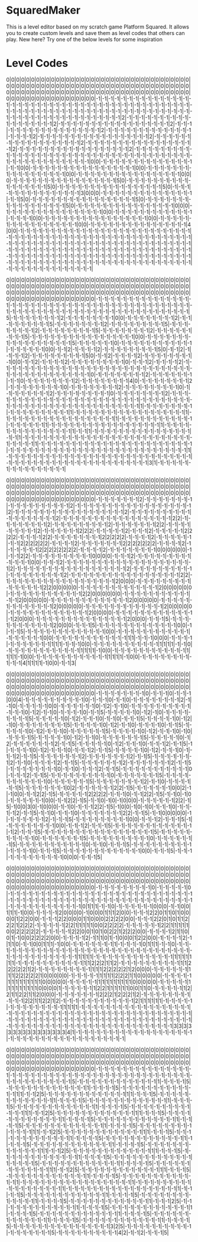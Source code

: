 # SquaredMaker

This is a level editor based on my scratch game Platform Squared. It allows you to create custom levels and save them as level codes that others can play. New here? Try one of the below levels for some inspiration

# Level Codes
0|0|0|0|0|0|0|0|0|0|0|0|0|0|0|0|0|0|0|0|0|0|0|0|0|0|0|0|0|0|0|0|0|0|0|0|0|0|0|0|0|0|0|0|0|0|0|0|0|0|0|0|0|0|0|0|0|0|0|0|0|0|0|0|0|0|0|0|0|0|0|0|0|0|0|0|0|0|0|0|0|0|0|0|0|0|0|0|0|0|0|0|0|0|0|0|0|0|0|0|0|0|0|0|0|0|0|0|0|0|0|0|0|0|0|0|0|0|0|0|0|0|0|0|0|0|0|0|0|-1|-1|-1|-1|-1|-1|-1|-1|-1|-1|-1|-1|-1|-1|-1|-1|-1|-1|-1|-1|-1|-1|-1|-1|-1|-1|-1|-1|-1|-1|-1|-1|-1|-1|-1|-1|-1|-1|-1|-1|-1|-1|-1|-1|-1|-1|-1|-1|-1|-1|-1|-1|-1|-1|-1|-1|-1|-1|-1|-1|-1|-1|-1|-1|-1|-1|-1|-1|-1|-1|-1|-1|-1|-1|-1|-1|-1|-1|-1|-1|-1|-1|-1|-1|-1|-1|-1|-1|-1|-1|-1|-1|-1|-1|2|-1|-1|-1|-1|-1|-1|-1|-1|-1|-1|-1|-1|-1|-1|-1|-1|-1|-1|2|-1|-1|-1|-1|-1|-1|-1|-1|-1|-1|-1|-1|-1|-1|-1|-1|-1|-1|2|-1|-1|-1|-1|-1|-1|-1|-1|-1|-1|-1|-1|-1|-1|-1|-1|-1|-1|2|-1|-1|-1|-1|-1|-1|-1|-1|-1|-1|-1|-1|-1|-1|-1|-1|-1|-1|2|-1|-1|-1|-1|-1|-1|-1|-1|-1|-1|-1|-1|-1|-1|-1|-1|-1|-1|2|-1|-1|-1|-1|-1|-1|-1|-1|-1|-1|-1|-1|-1|-1|-1|-1|-1|-1|2|-1|-1|-1|-1|-1|-1|-1|-1|-1|-1|-1|-1|-1|-1|-1|-1|-1|-1|2|-1|-1|-1|-1|-1|-1|-1|-1|-1|-1|-1|-1|-1|-1|-1|-1|-1|-1|2|-1|-1|-1|-1|-1|-1|-1|-1|-1|-1|-1|-1|-1|-1|-1|-1|-1|-1|-1|-1|-1|-1|-1|-1|-1|-1|-1|-1|-1|-1|-1|-1|-1|-1|-1|-1|-1|-1|-1|-1|-1|-1|-1|-1|-1|-1|-1|-1|-1|-1|-1|-1|-1|0|0|-1|-1|-1|-1|-1|-1|-1|-1|-1|-1|-1|-1|-1|-1|-1|-1|-1|0|0|-1|-1|-1|-1|-1|-1|-1|-1|-1|-1|-1|-1|-1|-1|-1|-1|-1|0|0|-1|-1|-1|-1|-1|-1|-1|-1|-1|-1|-1|-1|-1|-1|-1|-1|-1|0|0|-1|-1|-1|-1|-1|-1|-1|-1|-1|-1|-1|-1|-1|-1|-1|-1|-1|0|0|0|-1|-1|-1|-1|-1|-1|-1|-1|-1|-1|-1|-1|-1|-1|-1|-1|-1|5|0|-1|-1|-1|-1|-1|-1|-1|-1|-1|-1|-1|-1|-1|-1|-1|-1|-1|5|0|-1|-1|-1|-1|-1|-1|-1|-1|-1|-1|-1|-1|-1|-1|-1|-1|-1|5|0|-1|-1|-1|-1|-1|-1|-1|-1|-1|-1|-1|-1|-1|-1|-1|3|0|0|0|-1|-1|-1|-1|-1|-1|-1|-1|-1|-1|-1|-1|-1|-1|-1|-1|-1|5|0|-1|-1|-1|-1|-1|-1|-1|-1|-1|-1|-1|-1|-1|-1|-1|-1|-1|5|0|-1|-1|-1|-1|-1|-1|-1|-1|-1|-1|-1|-1|-1|-1|-1|-1|-1|5|0|-1|-1|-1|-1|-1|-1|-1|-1|-1|-1|-1|-1|-1|-1|-1|-1|0|0|0|-1|-1|-1|-1|-1|-1|-1|-1|-1|-1|-1|-1|-1|-1|-1|-1|0|0|-1|-1|-1|-1|-1|-1|-1|-1|-1|-1|-1|-1|-1|-1|-1|-1|-1|0|0|-1|-1|-1|-1|-1|-1|-1|-1|-1|-1|-1|-1|-1|-1|-1|-1|-1|0|0|-1|-1|-1|-1|-1|-1|-1|-1|-1|-1|-1|-1|-1|-1|-1|-1|-1|0|0|-1|-1|-1|-1|-1|-1|-1|-1|-1|-1|-1|-1|-1|-1|-1|-1|4|0|0|-1|-1|-1|-1|-1|-1|-1|-1|-1|-1|-1|-1|-1|-1|-1|-1|-1|-1|-1|-1|-1|-1|-1|-1|-1|-1|-1|-1|-1|-1|-1|-1|-1|-1|-1|-1|-1|-1|-1|-1|-1|-1|-1|-1|-1|-1|-1|-1|-1|-1|-1|-1|-1|-1|-1|-1|-1|-1|-1|-1|-1|-1|-1|-1|-1|-1|-1|-1|-1|-1|-1|-1|-1|-1|-1|-1|-1|-1|-1|-1|-1|-1|-1|-1|-1|-1|-1|-1|-1|-1|-1|-1|-1|-1|-1|-1|-1|-1|-1|-1|-1|-1|-1|-1|-1|-1|-1|-1|-1|-1|-1|-1|-1|-1|-1|-1|-1|-1|-1|-1|-1|-1|-1|-1|-1|-1|-1|-1|-1|-1|-1|-1|-1|-1|-1|-1|-1|-1|-1|-1|-1|-1|-1|-1|-1|-1|-1|-1|-1|-1|-1|-1|-1|-1|-1|-1|-1|-1|-1|-1|-1|-1|-1|-1|-1|-1|-1|-1|-1|-1|-1|-1|-1|-1|-1|-1|-1|-1|-1|-1|-1|-1|-1|-1|-1|-1|-1|-1|-1|-1|-1|-1|







0|0|0|0|0|0|0|0|0|0|0|0|0|0|0|0|0|0|0|0|0|0|0|0|0|0|0|0|0|0|0|0|0|0|0|0|0|0|0|0|0|0|0|0|0|0|0|0|0|0|0|0|0|0|0|0|0|0|0|0|0|0|0|0|0|0|0|0|0|0|0|0|0|0|0|0|0|0|0|0|0|0|0|0|0|0|0|0|0|0|0|0|0|0|0|0|0|0|0|0|0|0|0|0|0|0|0|0|0|0|0|0|0|0|0|0|0|0|0|0|0|0|0|0|0|0|0|0|0|-1|-1|-1|-1|-1|-1|-1|-1|-1|-1|-1|-1|-1|-1|-1|-1|-1|-1|-1|-1|-1|-1|-1|-1|-1|-1|-1|-1|-1|-1|-1|-1|-1|-1|-1|-1|-1|-1|-1|-1|-1|-1|-1|-1|-1|-1|-1|-1|-1|-1|-1|-1|-1|-1|-1|-1|-1|-1|-1|-1|-1|-1|-1|-1|-1|-1|-1|-1|-1|-1|-1|-1|-1|-1|-1|5|-1|-1|-1|-1|-1|-1|-1|-1|2|-1|-1|-1|-1|-1|-1|-1|-1|0|0|-1|-1|-1|-1|-1|-1|-1|-1|2|-1|-1|-1|-1|-1|-1|-1|-1|-1|5|-1|-1|-1|-1|-1|-1|-1|-1|2|-1|-1|-1|-1|-1|-1|-1|-1|-1|5|-1|-1|-1|-1|-1|-1|-1|-1|2|-1|-1|-1|-1|-1|-1|-1|-1|-1|5|-1|-1|-1|-1|-1|-1|-1|-1|2|-1|-1|-1|-1|-1|-1|-1|-1|-1|5|-1|-1|-1|-1|-1|-1|-1|-1|-1|-1|-1|-1|-1|-1|-1|-1|-1|0|0|-1|-1|-1|-1|-1|-1|-1|-1|-1|-1|-1|-1|-1|-1|-1|-1|-1|-1|5|-1|-1|-1|-1|-1|-1|0|-1|-1|-1|-1|-1|-1|-1|-1|-1|-1|-1|-1|-1|-1|-1|-1|-1|-1|0|0|-1|-1|2|-1|-1|-1|-1|2|-1|-1|-1|-1|-1|-1|-1|-1|-1|5|0|-1|-1|2|-1|-1|-1|-1|2|-1|-1|-1|-1|-1|-1|-1|-1|-1|5|0|-1|-1|2|-1|-1|-1|-1|2|-1|-1|-1|-1|-1|-1|-1|-1|-1|0|0|-1|-1|2|-1|-1|-1|-1|2|-1|-1|-1|-1|-1|-1|-1|-1|-1|0|-1|-1|-1|2|-1|-1|-1|-1|2|-1|-1|-1|-1|-1|-1|-1|-1|-1|-1|-1|-1|-1|-1|-1|-1|-1|-1|-1|-1|-1|-1|-1|-1|-1|-1|-1|-1|-1|-1|-1|-1|-1|-1|-1|-1|-1|-1|-1|-1|-1|-1|-1|-1|-1|0|-1|-1|-1|-1|-1|-1|-1|-1|2|-1|-1|-1|-1|-1|-1|-1|-1|-1|0|-1|-1|-1|-1|-1|-1|-1|-1|2|-1|-1|-1|-1|-1|-1|-1|-1|4|0|-1|-1|-1|-1|-1|-1|-1|-1|2|-1|-1|-1|-1|-1|-1|-1|-1|-1|0|-1|-1|-1|-1|-1|-1|-1|-1|2|-1|-1|-1|-1|-1|-1|-1|-1|-1|0|-1|-1|-1|-1|-1|-1|-1|-1|2|-1|-1|-1|-1|-1|-1|-1|-1|-1|0|-1|-1|-1|-1|-1|-1|-1|-1|2|-1|-1|-1|-1|-1|-1|-1|-1|-1|-1|-1|-1|-1|-1|-1|-1|-1|-1|-1|-1|-1|-1|-1|-1|-1|-1|-1|-1|-1|-1|-1|-1|-1|-1|-1|-1|-1|-1|-1|-1|-1|-1|-1|-1|-1|-1|-1|-1|-1|-1|-1|-1|-1|-1|-1|1|-1|-1|-1|-1|-1|-1|-1|-1|-1|-1|-1|-1|-1|-1|-1|-1|-1|-1|1|-1|-1|-1|-1|-1|-1|-1|-1|-1|-1|-1|-1|-1|-1|-1|-1|-1|-1|1|-1|-1|-1|-1|-1|-1|-1|-1|-1|-1|-1|-1|-1|-1|-1|-1|-1|-1|1|-1|-1|-1|-1|-1|-1|-1|-1|-1|-1|-1|-1|-1|-1|-1|-1|-1|-1|1|-1|-1|-1|-1|-1|-1|-1|-1|-1|-1|-1|-1|-1|-1|-1|-1|-1|-1|1|-1|-1|-1|-1|-1|-1|-1|-1|-1|-1|-1|-1|-1|-1|-1|1|-1|-1|1|-1|-1|-1|-1|-1|-1|-1|-1|-1|-1|-1|-1|-1|-1|-1|-1|-1|-1|1|-1|-1|-1|-1|-1|-1|-1|-1|-1|-1|-1|-1|-1|-1|-1|-1|-1|-1|-1|-1|-1|-1|-1|-1|-1|-1|-1|-1|-1|-1|-1|-1|1|-1|-1|-1|-1|-1|-1|-1|-1|-1|-1|-1|-1|-1|-1|-1|-1|-1|-1|-1|-1|-1|-1|-1|-1|-1|-1|-1|-1|-1|-1|-1|-1|-1|-1|-1|-1|-1|-1|-1|-1|-1|-1|-1|-1|-1|-1|-1|-1|-1|-1|-1|-1|-1|-1|1|-1|-1|-1|-1|-1|-1|-1|-1|-1|-1|-1|-1|-1|-1|-1|-1|-1|-1|-1|-1|-1|-1|-1|-1|-1|-1|-1|-1|-1|-1|-1|-1|-1|-1|-1|-1|-1|-1|-1|-1|-1|-1|-1|-1|-1|-1|-1|-1|-1|-1|-1|-1|-1|3|1|-1|-1|-1|-1|-1|-1|-1|-1|-1|-1|-1|-1|-1|-1|-1|




0|0|0|0|0|0|0|0|0|0|0|0|0|0|0|0|0|0|0|0|0|0|0|0|0|0|0|0|0|0|0|0|0|0|0|0|0|0|0|0|0|0|0|0|0|0|0|0|0|0|0|0|0|0|0|0|0|0|0|0|0|0|0|0|0|0|0|0|0|0|0|0|0|0|0|0|0|0|0|0|0|0|0|0|0|0|0|0|0|0|0|0|0|0|0|0|0|0|0|0|0|0|0|0|0|0|0|0|0|0|0|0|0|0|0|0|0|0|0|0|0|0|0|0|0|0|0|0|0|-1|-1|-1|-1|-1|-1|-1|2|-1|-1|-1|-1|-1|-1|-1|-1|-1|-1|-1|-1|-1|-1|-1|-1|-1|-1|2|-1|-1|-1|-1|-1|-1|-1|-1|-1|-1|-1|-1|-1|-1|-1|-1|-1|-1|-1|2|-1|-1|-1|-1|-1|-1|-1|-1|-1|-1|-1|-1|-1|-1|-1|-1|-1|-1|2|-1|-1|-1|-1|-1|-1|-1|-1|-1|-1|-1|-1|-1|-1|-1|-1|-1|-1|2|-1|-1|-1|-1|-1|-1|-1|-1|-1|-1|-1|-1|-1|-1|-1|-1|-1|-1|2|2|-1|-1|-1|-1|-1|-1|-1|-1|2|-1|-1|-1|-1|-1|-1|-1|-1|-1|2|-1|-1|-1|-1|-1|-1|-1|2|2|-1|-1|-1|-1|-1|-1|-1|-1|-1|2|-1|-1|-1|-1|-1|-1|2|2|2|-1|-1|-1|-1|-1|2|-1|-1|-1|2|-1|-1|-1|-1|-1|2|2|2|2|-1|-1|-1|-1|2|2|-1|-1|-1|-1|-1|-1|-1|-1|2|2|2|2|2|-1|-1|-1|-1|2|-1|-1|-1|-1|-1|-1|-1|-1|2|2|2|2|2|2|-1|-1|-1|-1|2|-1|-1|-1|-1|-1|-1|-1|2|2|2|2|2|2|2|-1|-1|-1|-1|2|-1|-1|-1|-1|-1|-1|2|2|2|2|2|2|2|2|-1|-1|-1|-1|2|-1|-1|-1|-1|-1|-1|-1|-1|0|0|0|0|0|0|-1|-1|-1|2|2|-1|-1|-1|-1|-1|-1|-1|-1|-1|-1|0|0|0|0|-1|-1|-1|2|-1|-1|-1|-1|-1|-1|-1|-1|-1|-1|-1|-1|-1|0|0|-1|-1|-1|2|-1|-1|-1|-1|-1|-1|-1|-1|-1|-1|-1|-1|-1|-1|-1|-1|-1|-1|-1|-1|-1|2|-1|-1|-1|-1|-1|-1|-1|-1|-1|-1|-1|-1|-1|-1|-1|-1|-1|-1|2|-1|-1|-1|-1|-1|-1|-1|-1|-1|-1|-1|-1|-1|-1|-1|-1|-1|-1|-1|2|-1|-1|-1|-1|-1|-1|-1|-1|-1|-1|-1|-1|-1|-1|-1|-1|-1|-1|2|2|-1|-1|-1|-1|-1|-1|-1|-1|-1|-1|-1|-1|-1|-1|-1|-1|-1|-1|2|0|0|0|-1|-1|-1|-1|-1|-1|-1|-1|-1|-1|-1|-1|-1|-1|-1|2|2|0|0|0|0|0|-1|-1|-1|-1|-1|-1|-1|-1|-1|-1|-1|-1|-1|2|0|0|0|0|0|0|-1|-1|-1|-1|-1|-1|-1|-1|-1|-1|-1|-1|2|2|0|0|0|0|0|0|-1|-1|-1|-1|-1|-1|-1|-1|-1|-1|-1|-1|-1|2|0|0|0|0|0|-1|-1|-1|-1|-1|-1|-1|-1|-1|-1|-1|-1|-1|2|0|0|0|0|0|-1|-1|-1|-1|-1|-1|-1|-1|-1|-1|-1|-1|-1|2|0|0|0|0|0|-1|-1|-1|-1|-1|-1|-1|-1|-1|-1|-1|-1|-1|2|0|0|0|0|0|-1|-1|-1|-1|-1|-1|-1|-1|-1|-1|-1|-1|-1|2|0|0|0|0|-1|-1|-1|-1|-1|-1|-1|-1|-1|-1|-1|-1|-1|-1|2|0|0|0|-1|-1|-1|-1|-1|-1|-1|-1|-1|-1|-1|-1|-1|-1|-1|2|0|0|0|-1|-1|-1|5|-1|-1|-1|-1|-1|-1|-1|-1|-1|-1|-1|2|0|0|0|-1|-1|-1|5|-1|-1|-1|-1|-1|-1|-1|-1|-1|-1|-1|-1|-1|0|0|-1|-1|-1|5|-1|-1|-1|-1|-1|-1|-1|-1|-1|-1|-1|-1|-1|0|0|-1|-1|-1|-1|-1|-1|-1|-1|-1|-1|-1|-1|-1|-1|-1|-1|-1|-1|0|0|-1|-1|-1|-1|-1|-1|-1|-1|-1|-1|-1|-1|1|1|-1|-1|-1|0|0|0|-1|-1|-1|-1|-1|-1|-1|-1|-1|-1|-1|1|1|1|-1|-1|-1|0|0|-1|-1|-1|-1|-1|-1|-1|-1|-1|-1|-1|1|1|1|1|-1|-1|0|-1|-1|-1|-1|-1|-1|-1|-1|-1|-1|-1|-1|1|1|1|1|-1|0|0|-1|-1|-1|-1|-1|-1|-1|-1|-1|-1|-1|-1|1|1|1|1|-1|0|0|-1|-1|-1|-1|-1|-1|-1|-1|-1|-1|-1|-1|1|1|1|1|-1|0|0|-1|-1|-1|-1|-1|-1|-1|-1|-1|-1|-1|4|1|1|1|1|-1|0|0|-1|-1|3|





0|0|0|0|0|0|0|0|0|0|0|0|0|0|0|0|0|0|0|0|0|0|0|0|0|0|0|0|0|0|0|0|0|0|0|0|0|0|0|0|0|0|0|0|0|0|0|0|0|0|0|0|0|0|0|0|0|0|0|0|0|0|0|0|0|0|0|0|0|0|0|0|0|0|0|0|0|0|0|0|0|0|0|0|0|0|0|0|0|0|0|0|0|0|0|0|0|0|0|0|0|0|0|0|0|0|0|0|0|0|0|0|0|0|0|0|0|0|0|0|0|0|0|0|0|0|0|0|0|-1|-1|-1|-1|-1|-1|-1|-1|0|-1|-1|-1|0|-1|-1|-1|0|0|4|-1|-1|-1|-1|-1|-1|-1|-1|-1|-1|0|-1|-1|-1|0|-1|-1|0|-1|-1|-1|-1|-1|-1|-1|-1|2|-1|-1|0|-1|-1|-1|-1|-1|0|0|-1|-1|-1|-1|-1|-1|0|-1|2|-1|-1|0|-1|-1|-1|-1|-1|-1|-1|-1|-1|-1|-1|-1|-1|0|-1|2|-1|-1|0|-1|-1|-1|-1|0|-1|-1|5|-1|-1|-1|-1|-1|0|-1|2|-1|0|-1|-1|-1|-1|-1|-1|-1|-1|5|-1|-1|-1|-1|-1|0|-1|2|-1|-1|-1|0|-1|-1|0|-1|-1|-1|5|-1|-1|-1|-1|-1|0|-1|2|-1|0|-1|-1|-1|-1|-1|-1|-1|-1|5|-1|-1|-1|-1|-1|0|-1|2|-1|-1|0|-1|-1|-1|-1|0|-1|-1|5|-1|-1|-1|-1|-1|0|-1|2|-1|-1|-1|0|-1|-1|-1|-1|-1|-1|5|-1|-1|-1|-1|-1|0|-1|2|-1|-1|-1|0|-1|0|-1|-1|-1|-1|5|-1|-1|-1|-1|-1|0|-1|2|-1|-1|0|-1|-1|-1|-1|-1|-1|-1|5|-1|-1|-1|-1|-1|0|-1|2|-1|-1|-1|-1|-1|-1|-1|2|-1|-1|5|-1|-1|-1|-1|-1|0|-1|2|-1|-1|-1|0|-1|-1|-1|2|-1|-1|5|-1|-1|-1|-1|-1|0|-1|2|-1|-1|-1|0|-1|-1|-1|2|-1|-1|5|-1|-1|-1|-1|-1|0|-1|2|-1|-1|-1|0|-1|-1|-1|2|-1|-1|5|-1|-1|-1|-1|-1|-1|-1|2|-1|-1|-1|-1|-1|-1|-1|2|-1|-1|5|-1|-1|-1|-1|-1|-1|-1|2|-1|-1|0|-1|-1|-1|-1|2|-1|-1|5|-1|-1|-1|-1|-1|-1|-1|2|-1|-1|-1|-1|-1|-1|-1|2|-1|-1|5|-1|-1|-1|-1|-1|-1|-1|-1|0|-1|-1|0|-1|-1|-1|2|-1|-1|5|-1|-1|-1|-1|-1|-1|-1|-1|-1|-1|-1|0|-1|-1|-1|2|-1|-1|5|-1|-1|-1|-1|-1|-1|-1|-1|-1|-1|0|-1|-1|-1|-1|-1|-1|-1|5|-1|-1|-1|-1|-1|-1|-1|-1|-1|-1|-1|0|-1|-1|-1|-1|-1|-1|5|-1|-1|-1|-1|-1|-1|-1|-1|2|-1|-1|0|-1|-1|-1|-1|-1|-1|5|-1|-1|-1|-1|-1|-1|-1|0|2|-1|-1|-1|-1|-1|-1|2|2|-1|5|-1|-1|-1|-1|-1|-1|0|0|2|-1|-1|0|0|-1|-1|2|2|-1|5|-1|-1|-1|-1|-1|2|2|2|2|-1|-1|-1|0|-1|-1|2|2|-1|5|-1|-1|0|-1|0|-1|-1|-1|-1|-1|-1|0|0|-1|-1|2|2|-1|5|-1|-1|0|-1|0|-1|0|0|0|-1|-1|-1|-1|-1|-1|2|2|-1|5|-1|0|0|3|0|-1|0|0|0|-1|-1|0|-1|-1|-1|2|2|-1|5|-1|0|0|-1|0|-1|0|-1|-1|-1|0|-1|-1|-1|-1|2|-1|-1|5|-1|-1|0|-1|-1|-1|0|-1|-1|-1|-1|-1|-1|-1|2|2|-1|-1|5|-1|-1|0|0|0|0|0|-1|-1|-1|-1|-1|-1|-1|2|-1|-1|-1|5|-1|-1|-1|-1|-1|-1|-1|-1|-1|0|0|-1|-1|-1|2|-1|-1|-1|5|-1|-1|-1|-1|-1|-1|-1|-1|-1|0|0|-1|-1|-1|2|-1|-1|-1|5|-1|-1|-1|-1|-1|-1|-1|-1|-1|-1|-1|-1|-1|-1|2|-1|-1|-1|5|-1|-1|-1|-1|-1|-1|-1|-1|-1|-1|-1|-1|-1|-1|-1|-1|-1|-1|5|-1|-1|-1|-1|-1|-1|-1|-1|-1|-1|0|-1|-1|-1|-1|-1|-1|-1|5|-1|-1|-1|-1|-1|-1|-1|-1|-1|-1|0|-1|-1|-1|-1|-1|-1|-1|5|-1|-1|-1|-1|-1|-1|-1|-1|-1|-1|-1|0|-1|-1|0|-1|-1|-1|5|-1|-1|-1|-1|-1|-1|-1|-1|-1|-1|-1|-1|-1|-1|0|-1|-1|-1|5|-1|-1|-1|-1|-1|-1|-1|-1|-1|-1|-1|-1|-1|0|0|-1|-1|-1|5|-1|-1|-1|-1|-1|-1|-1|-1|-1|-1|-1|-1|0|0|0|-1|-1|-1|5|




0|0|0|0|0|0|0|0|0|0|0|0|0|0|0|0|0|0|0|0|0|0|0|0|0|0|0|0|0|0|0|0|0|0|0|0|0|0|0|0|0|0|0|0|0|0|0|0|0|0|0|0|0|0|0|0|0|0|0|0|0|0|0|0|0|0|0|0|0|0|0|0|0|0|0|0|0|0|0|0|0|0|0|0|0|0|0|0|0|0|0|0|0|0|0|0|0|0|0|0|0|0|0|0|0|0|0|0|0|0|0|0|0|0|0|0|0|0|0|0|0|0|0|0|0|0|0|0|0|-1|-1|-1|-1|-1|-1|-1|-1|-1|0|-1|-1|-1|-1|-1|0|-1|-1|-1|-1|-1|-1|-1|-1|-1|-1|-1|-1|-1|-1|-1|-1|-1|-1|-1|-1|-1|-1|-1|-1|-1|-1|-1|-1|-1|-1|-1|-1|-1|-1|-1|-1|-1|-1|-1|-1|-1|-1|-1|-1|-1|-1|-1|-1|-1|-1|-1|-1|-1|-1|-1|-1|-1|-1|-1|-1|-1|-1|-1|-1|-1|-1|-1|-1|-1|-1|-1|-1|0|1|1|1|-1|-1|0|-1|-1|-1|-1|-1|-1|0|0|0|-1|-1|0|0|1|1|1|-1|0|0|-1|-1|-1|-1|2|0|0|0|0|-1|0|0|0|1|1|1|2|0|0|-1|-1|-1|2|2|0|1|1|0|1|0|0|0|0|1|2|2|0|0|-1|-1|-1|2|2|0|0|0|1|1|0|0|0|2|2|2|2|0|0|-1|-1|-1|2|2|0|1|0|1|1|2|2|2|1|2|2|2|-1|-1|-1|-1|-1|2|2|1|1|1|1|1|0|0|2|2|2|2|-1|-1|-1|-1|-1|-1|2|2|1|1|1|1|1|0|0|2|2|2|2|2|-1|-1|-1|-1|-1|2|2|0|0|1|0|1|0|2|2|1|2|2|2|0|0|-1|-1|-1|-1|2|1|1|0|0|1|-1|0|0|2|2|2|2|0|0|-1|-1|-1|-1|2|-1|1|1|0|1|-1|0|0|0|1|2|2|0|0|-1|-1|-1|-1|2|-1|1|1|0|-1|-1|0|0|1|1|1|-1|0|0|-1|-1|-1|-1|-1|-1|-1|1|-1|-1|-1|-1|0|1|1|1|-1|-1|0|-1|-1|-1|-1|-1|-1|-1|-1|-1|-1|-1|-1|-1|-1|-1|-1|-1|-1|-1|-1|-1|-1|-1|-1|-1|-1|-1|-1|-1|-1|-1|-1|-1|-1|-1|-1|-1|-1|-1|-1|-1|-1|-1|-1|1|1|1|1|-1|-1|-1|-1|-1|-1|-1|-1|-1|-1|-1|-1|-1|1|1|1|1|1|1|1|-1|-1|-1|-1|-1|-1|-1|-1|-1|-1|-1|1|1|2|2|2|1|1|2|-1|-1|-1|-1|-1|-1|-1|-1|-1|-1|1|1|2|2|2|2|2|1|2|-1|-1|-1|-1|-1|-1|-1|-1|-1|1|1|1|2|2|2|2|2|1|2|0|0|0|-1|-1|-1|-1|-1|-1|1|1|1|2|2|2|2|2|1|0|0|0|0|0|-1|-1|-1|-1|-1|1|1|1|1|2|2|2|1|1|0|0|0|0|0|-1|-1|-1|-1|-1|1|1|1|1|1|1|1|1|1|0|0|0|0|0|-1|-1|-1|-1|-1|1|1|1|1|1|1|1|1|1|0|0|0|0|0|-1|-1|-1|-1|-1|1|1|1|1|1|1|1|1|1|0|0|0|0|1|-1|-1|-1|-1|-1|1|2|2|1|1|1|1|1|1|0|0|1|1|0|-1|-1|-1|-1|-1|1|2|2|1|1|2|2|1|1|2|0|0|0|-1|-1|-1|-1|-1|-1|-1|2|2|2|1|2|2|2|1|2|-1|-1|-1|-1|-1|-1|-1|-1|-1|-1|-1|2|2|1|1|2|2|1|2|-1|-1|-1|-1|-1|-1|-1|-1|-1|-1|-1|-1|2|1|1|1|1|1|1|-1|-1|-1|-1|-1|-1|-1|-1|-1|-1|-1|-1|-1|-1|1|1|1|1|-1|-1|-1|-1|-1|-1|-1|-1|-1|-1|-1|-1|-1|-1|-1|-1|-1|-1|-1|-1|-1|-1|-1|-1|-1|-1|-1|-1|-1|-1|-1|-1|-1|-1|-1|-1|-1|-1|-1|-1|-1|-1|-1|-1|-1|-1|-1|-1|-1|-1|-1|-1|-1|-1|-1|-1|-1|-1|-1|-1|-1|-1|-1|-1|-1|-1|-1|-1|-1|-1|-1|-1|-1|-1|-1|-1|-1|-1|-1|-1|-1|-1|-1|-1|-1|-1|-1|-1|-1|-1|-1|-1|-1|-1|-1|-1|-1|-1|-1|-1|-1|-1|-1|-1|-1|3|3|3|3|3|3|3|3|3|3|3|3|3|3|3|3|4|1|-1|-1|-1|-1|-1|-1|-1|-1|-1|-1|-1|-1|-1|-1|-1|-1|-1|-1|-1|-1|-1|-1|-1|-1|-1|-1|-1|-1|-1|-1|-1|-1|-1|-1|-1|-1|-1|-1|



0|0|0|0|0|0|0|0|0|0|0|0|0|0|0|0|0|0|0|0|0|0|0|0|0|0|0|0|0|0|0|0|0|0|0|0|0|0|0|0|0|0|0|0|0|0|0|0|0|0|0|0|0|0|0|0|0|0|0|0|0|0|0|0|0|0|0|0|0|0|0|0|0|0|0|0|0|0|0|0|0|0|0|0|0|0|0|0|0|0|0|0|0|0|0|0|0|0|0|0|0|0|0|0|0|0|0|0|0|0|0|0|0|0|0|0|0|0|0|0|0|0|0|0|0|0|0|0|0|-1|-1|-1|-1|-1|-1|-1|-1|-1|-1|-1|-1|-1|-1|-1|-1|-1|-1|-1|-1|-1|-1|-1|-1|-1|-1|-1|-1|-1|-1|-1|-1|-1|-1|-1|-1|-1|-1|-1|-1|-1|-1|-1|-1|-1|-1|-1|-1|-1|-1|-1|-1|-1|-1|-1|-1|5|-1|-1|-1|-1|-1|-1|-1|-1|-1|-1|-1|-1|-1|1|-1|-1|-1|-1|5|-1|-1|-1|-1|-1|-1|-1|-1|-1|-1|-1|-1|-1|1|-1|-1|-1|-1|5|-1|-1|-1|-1|-1|-1|-1|-1|-1|-1|-1|-1|-1|1|1|-1|-1|2|5|-1|-1|-1|-1|-1|-1|-1|-1|-1|-1|-1|-1|-1|1|1|-1|-1|-1|5|-1|-1|-1|-1|-1|-1|-1|-1|-1|-1|-1|-1|-1|1|-1|-1|-1|-1|5|-1|-1|-1|-1|-1|-1|-1|-1|-1|-1|-1|-1|-1|1|-1|-1|-1|-1|5|-1|-1|-1|-1|-1|-1|-1|-1|-1|-1|-1|-1|-1|1|-1|-1|-1|-1|5|-1|-1|-1|-1|-1|-1|-1|-1|-1|-1|-1|-1|-1|1|1|-1|-1|2|5|-1|-1|-1|-1|-1|-1|-1|-1|-1|-1|-1|-1|-1|1|1|-1|-1|-1|5|-1|-1|-1|-1|-1|-1|-1|-1|-1|-1|-1|-1|-1|1|-1|-1|-1|-1|5|-1|-1|-1|-1|-1|-1|-1|-1|-1|-1|-1|-1|-1|1|-1|-1|-1|-1|5|-1|-1|-1|-1|-1|-1|-1|-1|-1|-1|-1|-1|-1|1|-1|-1|-1|-1|5|-1|-1|-1|-1|-1|-1|-1|-1|-1|-1|-1|-1|-1|1|1|-1|-1|2|5|-1|-1|-1|-1|-1|-1|-1|-1|-1|-1|-1|-1|-1|1|1|-1|-1|-1|5|-1|-1|-1|-1|-1|-1|-1|-1|-1|-1|-1|-1|-1|1|-1|-1|-1|-1|5|-1|-1|-1|-1|-1|-1|-1|-1|-1|-1|-1|-1|-1|1|-1|-1|-1|-1|5|-1|-1|-1|-1|-1|-1|-1|-1|-1|-1|-1|-1|-1|1|-1|-1|-1|-1|5|-1|-1|-1|-1|-1|-1|-1|-1|-1|-1|-1|-1|-1|1|1|-1|-1|2|5|-1|-1|-1|-1|-1|-1|-1|-1|-1|-1|-1|-1|-1|1|1|-1|-1|-1|5|-1|-1|-1|-1|-1|-1|-1|-1|-1|-1|-1|-1|-1|1|-1|-1|-1|-1|5|-1|-1|-1|-1|-1|-1|-1|-1|-1|-1|-1|-1|-1|1|-1|-1|-1|-1|5|-1|-1|-1|-1|-1|-1|-1|-1|-1|-1|-1|-1|-1|1|-1|-1|-1|-1|5|-1|-1|-1|-1|-1|-1|-1|-1|-1|-1|-1|-1|-1|1|1|-1|-1|2|5|-1|-1|-1|-1|-1|-1|-1|-1|-1|-1|-1|-1|-1|1|1|-1|-1|-1|5|-1|-1|-1|-1|-1|-1|-1|-1|-1|-1|-1|-1|-1|1|-1|-1|-1|-1|5|-1|-1|-1|-1|-1|-1|-1|-1|-1|-1|-1|-1|-1|1|-1|-1|-1|-1|-1|-1|-1|-1|-1|-1|-1|-1|-1|-1|-1|-1|-1|-1|1|-1|-1|-1|-1|-1|-1|-1|-1|-1|-1|-1|-1|-1|-1|-1|-1|-1|-1|1|-1|-1|-1|-1|-1|-1|-1|-1|-1|-1|-1|-1|-1|-1|-1|-1|-1|-1|1|-1|-1|-1|-1|5|-1|-1|-1|-1|-1|-1|-1|-1|-1|-1|-1|-1|-1|1|-1|-1|-1|-1|5|-1|-1|-1|-1|-1|-1|-1|-1|-1|-1|-1|-1|-1|1|-1|-1|-1|-1|5|-1|-1|-1|-1|-1|-1|-1|-1|-1|-1|-1|-1|-1|1|-1|-1|-1|2|5|-1|-1|-1|-1|-1|-1|-1|-1|-1|-1|-1|-1|-1|1|-1|-1|-1|-1|5|-1|-1|-1|-1|-1|-1|-1|-1|-1|-1|-1|-1|-1|1|-1|-1|-1|-1|5|-1|-1|-1|-1|-1|-1|-1|-1|-1|-1|-1|-1|-1|1|-1|-1|-1|-1|5|-1|-1|-1|-1|-1|-1|-1|-1|-1|-1|-1|-1|-1|1|-1|-1|-1|-1|5|-1|-1|-1|-1|-1|-1|-1|-1|-1|-1|-1|-1|-1|1|-1|-1|-1|-1|5|-1|-1|-1|-1|-1|-1|-1|-1|-1|-1|-1|-1|-1|-1|-1|-1|3|2|5|-1|-1|-1|-1|-1|-1|-1|-1|-1|-1|-1|-1|-1|-1|-1|-1|-1|-1|5|-1|-1|-1|-1|-1|-1|-1|-1|-1|-1|4|2|-1|-1|2|-1|-1|-1|5|

